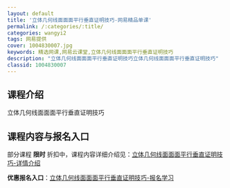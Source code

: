 ```yaml
---
layout: default
title: '立体几何线面面面平行垂直证明技巧-网易精品单课'
permalink: /:categories/:title/
categories: wangyi2
tags: 网易提供
cover: 1004830007.jpg
keywords: 精选网课,网易云课堂,立体几何线面面面平行垂直证明技巧
description: "立体几何线面面面平行垂直证明技巧立体几何线面面面平行垂直证明技巧"
classid: 1004830007
---
```


## 课程介绍

立体几何线面面面平行垂直证明技巧

## 课程内容与报名入口

部分课程 **限时** 折扣中，课程内容详细介绍见：[立体几何线面面面平行垂直证明技巧-详情介绍](https://study.163.com/course/introduction/1004830007.htm?share=1&shareId=1025206652&utm_campaign=share&utm_medium=iphoneShare&utm_source=&utm_u=1025206652)

**优惠报名入口**：[立体几何线面面面平行垂直证明技巧-报名学习](https://study.163.com/course/introduction/1004830007.htm?share=1&shareId=1025206652&utm_campaign=share&utm_medium=iphoneShare&utm_source=&utm_u=1025206652)

